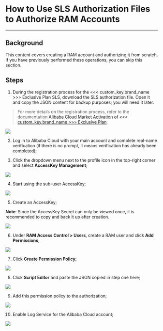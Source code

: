 # How to Use SLS Authorization Files to Authorize RAM Accounts

---

## Background

This content covers creating a RAM account and authorizing it from scratch. If you have previously performed these operations, you can skip this section.

## Steps

1. During the registration process for the <<< custom_key.brand_name >>> Exclusive Plan SLS, download the SLS authorization file. Open it and copy the JSON content for backup purposes; you will need it later.

> For more details on the registration process, refer to the documentation [Alibaba Cloud Market Activation of <<< custom_key.brand_name >>> Exclusive Plan](../commercial-aliyun-sls.md);

![](../img/1.sls_6.jpeg)

2. Log in to Alibaba Cloud with your main account and complete real-name verification (if there is no prompt, it means verification has already been completed);

3. Click the dropdown menu next to the profile icon in the top-right corner and select **AccessKey Management**;

![](../img/1.RAM.png)

4. Start using the sub-user AccessKey;

![](../img/2.RAM.png)

5. Create an AccessKey;

**Note**: Since the AccessKey Secret can only be viewed once, it is recommended to copy and back it up after creation.

![](../img/3.RAM.png)

6. Under **RAM Access Control > Users**, create a RAM user and click **Add Permissions**;

![](../img/4.RAM.png)

7. Click **Create Permission Policy**;

![](../img/5.RAM.png)

8. Click **Script Editor** and paste the JSON copied in step one here;

![](../img/6.RAM.png)

9. Add this permission policy to the authorization;

![](../img/7.RAM.png)

10. Enable Log Service for the Alibaba Cloud account;

![](../img/8.RAM.png)
